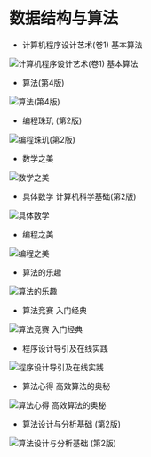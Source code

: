 # 数据结构与算法

- 计算机程序设计艺术(卷1) 基本算法

![计算机程序设计艺术(卷1) 基本算法](https://img5.doubanio.com/lpic/s4466066.jpg)

- 算法(第4版)

![算法(第4版)](https://img1.doubanio.com/lpic/s8938479.jpg)

- 编程珠玑 (第2版)

![编程珠玑(第2版)](https://img3.doubanio.com/lpic/s4687321.jpg)

- 数学之美

![数学之美](https://img3.doubanio.com/lpic/s9114855.jpg)

- 具体数学 计算机科学基础(第2版)

![具体数学](https://img3.doubanio.com/lpic/s26372180.jpg)

- 编程之美

![编程之美](https://img5.doubanio.com/lpic/s9233126.jpg)

- 算法的乐趣

![算法的乐趣](https://img1.doubanio.com/lpic/s28033547.jpg)

- 算法竞赛 入门经典

![算法竞赛 入门经典](https://img1.doubanio.com/lpic/s6092408.jpg)

- 程序设计导引及在线实践

![程序设计导引及在线实践](https://img3.doubanio.com/lpic/s27054723.jpg)

- 算法心得 高效算法的奥秘

![算法心得 高效算法的奥秘](https://img3.doubanio.com/lpic/s27240262.jpg)

- 算法设计与分析基础 (第2版)

![算法设计与分析基础 (第2版)](https://img3.doubanio.com/lpic/s2019521.jpg)

